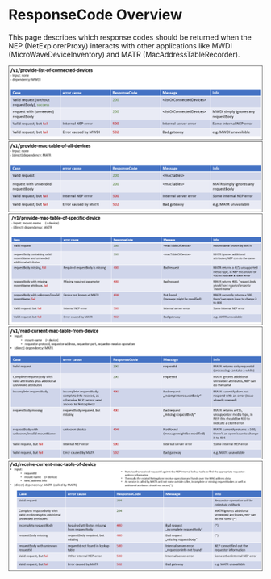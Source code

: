 # ResponseCode Overview

This page describes which response codes should be returned when the NEP (NetExplorerProxy) interacts with other 
applications like MWDI (MicroWaveDeviceInventory) and MATR (MacAddressTableRecorder).  

![deviceList](./sources/provideListOfConnectedDevices.png)  
![macTableOfAllDevices](./sources/provideMacTableOfAllDevices.png)  
![macTableOfSpecificDevice](./sources/provideMacTableOfSpecificDevice.png)  
![readCurrentMacTable](./sources/readCurrentMacTableFromDevice.png)  
![receiveCurrentMacTable](./sources/receiveCurrentMacTableOfDevice.png)  

